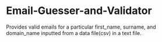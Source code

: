# Email-Guesser-and-Validator
Provides valid emails for a particular first_name, surname, and domain_name inputted from a data file(csv) in a text file.
